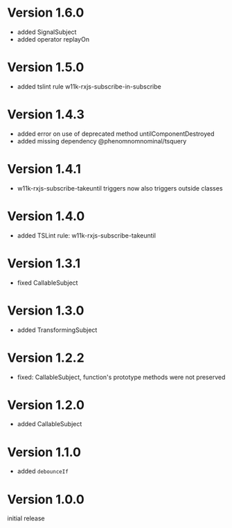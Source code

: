 

# Version 1.6.0

- added SignalSubject
- added operator replayOn


# Version 1.5.0

- added tslint rule w11k-rxjs-subscribe-in-subscribe


# Version 1.4.3

- added error on use of deprecated method untilComponentDestroyed 
- added missing dependency @phenomnomnominal/tsquery


# Version 1.4.1

- w11k-rxjs-subscribe-takeuntil triggers now also triggers outside classes


# Version 1.4.0

- added TSLint rule: w11k-rxjs-subscribe-takeuntil


# Version 1.3.1

- fixed CallableSubject


# Version 1.3.0

- added TransformingSubject


# Version 1.2.2

- fixed: CallableSubject, function's prototype methods were not preserved


# Version 1.2.0

- added CallableSubject


# Version 1.1.0

- added `debounceIf`


# Version 1.0.0

initial release
